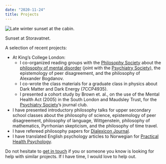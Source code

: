 ```yaml
---
date: "2020-11-24"
title: Projects
---
```


![Late winter sunset at the cabin.](/img/storavatnet.jpeg)

Sunset at Storavatnet.

A selection of recent projects:

- At King’s College London:
  - I co-organized reading groups with the [Philosophy Society](https://www.kclsu.org/organisation/Philosophy/) about the [philosophy of mental disorder](https://philosophyofmentaldisorder.github.io/) (joint with the [Psychiatry Society](https://www.facebook.com/kclpsychsoc)), the epistemology of peer disagreement, and the philosophy of Alexander Bogdanov.
  - I co-wrote the class materials for a graduate class in physics about Dark Matter and Dark Energy (7CCP4935).
  - I presented a cohort study by Brown et. al., on the use of the Mental Health Act (2005) in the South London and Maudsley Trust, for the [Psychiatry Society](https://www.facebook.com/kclpsychsoc)’s journal club.
- I have presented introductory philosophy talks for upper secondary school classes about the philosophy of science, epistemology of peer disagreement, philosophy of language, Wittgenstein, philosophy of mathematics, Pyrrhonian skepticism, and the philosophy of time travel.
- I have refereed philosophy papers for [Dialexicon Journal](https://www.dialexicon.org).
- I have translated English psychology articles to Norwegian for [Practical Health Psychology](https://practicalhealthpsychology.com).

Do not hesitate to [get in touch](/about/) if you or someone you know is looking for help with similar projects. If I have time, I would love to help out.
